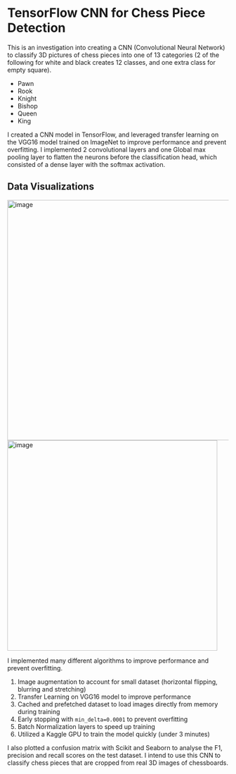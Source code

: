 # TensorFlow CNN for Chess Piece Detection

This is an investigation into creating a CNN (Convolutional Neural Network) to classify 3D pictures of chess pieces into one of 13 categories (2 of the following for white and black creates 12 classes, and one extra class for empty square).

- Pawn
- Rook
- Knight
- Bishop
- Queen
- King

I created a CNN model in TensorFlow, and leveraged transfer learning on the VGG16 model trained on ImageNet to improve performance and prevent overfitting. I implemented 2 convolutional layers and one Global max pooling layer to flatten the neurons before the classification head, which consisted of a dense layer with the softmax activation.

## Data Visualizations
<img width="546" alt="image" src="https://github.com/ragizaki/ChessPieceDetection/assets/43770239/acbb3788-a151-4b32-8c58-b8ab2fc9fb1a">

<img width="478" alt="image" src="https://github.com/ragizaki/ChessPieceDetection/assets/43770239/88620fa8-52da-4ba1-be4c-f0ce35fffb9d">



I implemented many different algorithms to improve performance and prevent overfitting.

1. Image augmentation to account for small dataset (horizontal flipping, blurring and stretching)
2. Transfer Learning on VGG16 model to improve performance
3. Cached and prefetched dataset to load images directly from memory during training
4. Early stopping with `min_delta=0.0001` to prevent overfitting
5. Batch Normalization layers to speed up training
6. Utilized a Kaggle GPU to train the model quickly (under 3 minutes)

I also plotted a confusion matrix with Scikit and Seaborn to analyse the F1, precision and recall scores on the test dataset. I intend to use this CNN to classify chess pieces that are cropped from real 3D images of chessboards.
